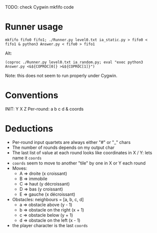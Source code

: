 
TODO: check Cygwin mkfifo code


# Runner usage

    mkfifo fifo0 fifo1; ./Runner.py level0.txt ia_static.py > fifo0 < fifo1 & python3 Answer.py < fifo0 > fifo1

Alt:

    (coproc ./Runner.py level0.txt ia_random.py; eval "exec python3 Answer.py <&${COPROC[0]} >&${COPROC[1]}")

Note: this does not seem to run properly under Cygwin.


# Conventions

INIT: Y X Z
Per-round: a b c d & coords


# Deductions

- Per-round input quartets are always either "#" or "_" chars
- The number of rounds depends on my output char
- The last list of value at each round looks like coordinates in X / Y: lets name it `coords`
- `coords` seem to move to another "tile" by one in X or Y each round
- Moves:
  * A => droite (x croissant)
  * B => immobile
  * C => haut (y décroissant)
  * D => bas (y croissant)
  * E => gauche (x décroissant)
- Obstacles: neighbours = [a, b, c, d]
  * a => obstacle above (y - 1)
  * b => obstacle on the right (x + 1)
  * c => obstacle below (y + 1)
  * d => obstacle on the left (x - 1)
- the player character is the last `coords`
